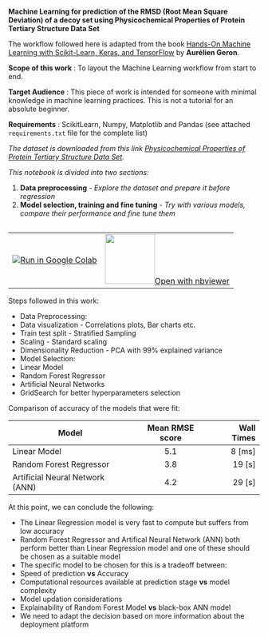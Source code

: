 **Machine Learning for prediction of the RMSD (Root Mean Square Deviation) of a decoy set using Physicochemical Properties of Protein Tertiary Structure Data Set**

The workflow followed here is adapted from the book [Hands-On Machine Learning with Scikit-Learn, Keras, and TensorFlow](https://g.co/kgs/bvvihi) by **Aurélien Geron**.

**Scope of this work** : To layout the Machine Learning workflow from start to end. 

**Target Audience** : This piece of work is intended for someone with minimal knowledge in machine learning practices. This is not a tutorial for an absolute beginner.

**Requirements** : ScikitLearn, Numpy, Matplotlib and Pandas (see attached `requirements.txt` file for the complete list)

*The dataset is downloaded from this link [Physicochemical Properties of Protein Tertiary Structure Data Set](https://archive.ics.uci.edu/ml/datasets/Physicochemical+Properties+of+Protein+Tertiary+Structure).* 

*This notebook is divided into two sections:*
1. **Data preprocessing** *- Explore the dataset and prepare it before regression*
2. **Model selection, training and fine tuning** *- Try with various models, compare their performance and fine tune them*

<table align="left">
  <td>
    <a target="_blank" href="https://colab.research.google.com/github/aniket-cfd/Machine-Learning-CASP-Dataset/blob/master/Machine%20Learning%20for%20the%20prediction%20of%20Protein%20Structure.ipynb"><img src="https://www.tensorflow.org/images/colab_logo_32px.png" />Run in Google Colab</a>
  </td>
  <td>
    <a target="_blank" href="https://nbviewer.jupyter.org/github/aniket-cfd/Machine-Learning-CASP-Dataset/blob/master/Machine%20Learning%20for%20the%20prediction%20of%20Protein%20Structure.ipynb"><img src="https://nbviewer.jupyter.org/static/img/nav_logo.svg" width=100 height = 100/>Open with nbviewer</a>
  </td>
</table>

Steps followed in this work:
* Data Preprocessing:
 * Data visualization - Correlations plots, Bar charts etc.
 * Train test split - Stratified Sampling
 * Scaling - Standard scaling
 * Dimensionality Reduction - PCA with 99% explained variance 
* Model Selection:
 * Linear Model 
 * Random Forest Regressor
 * Artificial Neural Networks
 * GridSearch for better hyperparameters selection
 
Comparison of accuracy of the models that were fit:

|Model |Mean RMSE score|Wall Times|
|------|:---------:|-----------:|
|Linear Model| 5.1| 8 [ms]
|Random Forest Regressor | 3.8| 19 [s]
|Artificial Neural Network (ANN) | 4.2| 29 [s]

At this point, we can conclude the following:
* The Linear Regression model is very fast to compute but suffers from low accuracy
* Random Forest Regressor and Artifical Neural Network (ANN) both perform better than Linear Regression model and one of these should be chosen as a suitable model
* The specific model to be chosen for this is a tradeoff between:
 * Speed of prediction **vs** Accuracy
 * Computational resources available at prediction stage **vs** model complexity
 * Model updation considerations
 * Explainability of Random Forest Model **vs** black-box ANN model
* We need to adapt the decision based on more information about the deployment platform